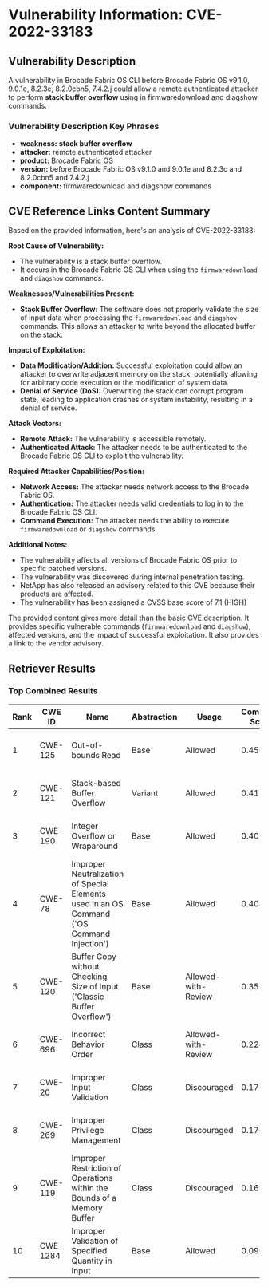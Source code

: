 # Vulnerability Information: CVE-2022-33183

## Vulnerability Description
A vulnerability in Brocade Fabric OS CLI before Brocade Fabric OS v9.1.0, 9.0.1e, 8.2.3c, 8.2.0cbn5, 7.4.2.j could allow a remote authenticated attacker to perform **stack buffer overflow** using in firmwaredownload and diagshow commands.

### Vulnerability Description Key Phrases
- **weakness:** **stack buffer overflow**
- **attacker:** remote authenticated attacker
- **product:** Brocade Fabric OS
- **version:** before Brocade Fabric OS v9.1.0 and 9.0.1e and 8.2.3c and 8.2.0cbn5 and 7.4.2.j
- **component:** firmwaredownload and diagshow commands

## CVE Reference Links Content Summary
Based on the provided information, here's an analysis of CVE-2022-33183:

**Root Cause of Vulnerability:**

*   The vulnerability is a stack buffer overflow.
*   It occurs in the Brocade Fabric OS CLI when using the `firmwaredownload` and `diagshow` commands.

**Weaknesses/Vulnerabilities Present:**

*   **Stack Buffer Overflow:**  The software does not properly validate the size of input data when processing the `firmwaredownload` and `diagshow` commands. This allows an attacker to write beyond the allocated buffer on the stack.

**Impact of Exploitation:**

*   **Data Modification/Addition:** Successful exploitation could allow an attacker to overwrite adjacent memory on the stack, potentially allowing for arbitrary code execution or the modification of system data.
*   **Denial of Service (DoS):** Overwriting the stack can corrupt program state, leading to application crashes or system instability, resulting in a denial of service.

**Attack Vectors:**

*   **Remote Attack:** The vulnerability is accessible remotely.
*   **Authenticated Attack:** The attacker needs to be authenticated to the Brocade Fabric OS CLI to exploit the vulnerability.

**Required Attacker Capabilities/Position:**

*   **Network Access:** The attacker needs network access to the Brocade Fabric OS.
*   **Authentication:** The attacker needs valid credentials to log in to the Brocade Fabric OS CLI.
*   **Command Execution:** The attacker needs the ability to execute `firmwaredownload` or `diagshow` commands.

**Additional Notes:**

*   The vulnerability affects all versions of Brocade Fabric OS prior to specific patched versions.
*   The vulnerability was discovered during internal penetration testing.
*   NetApp has also released an advisory related to this CVE because their products are affected.
*   The vulnerability has been assigned a CVSS base score of 7.1 (HIGH)

The provided content gives more detail than the basic CVE description. It provides specific vulnerable commands (`firmwaredownload` and `diagshow`), affected versions, and the impact of successful exploitation. It also provides a link to the vendor advisory.

## Retriever Results

### Top Combined Results

| Rank | CWE ID | Name | Abstraction | Usage | Combined Score | Retrievers | Individual Scores |
|------|--------|------|-------------|-------|---------------|------------|-------------------|
| 1 | CWE-125 | Out-of-bounds Read | Base | Allowed | 0.4569 | sparse, graph | sparse: 0.174, graph: 1.000 |
| 2 | CWE-121 | Stack-based Buffer Overflow | Variant | Allowed | 0.4153 | dense, sparse | dense: 0.655, sparse: 0.213 |
| 3 | CWE-190 | Integer Overflow or Wraparound | Base | Allowed | 0.4071 | sparse, graph | sparse: 0.160, graph: 0.882 |
| 4 | CWE-78 | Improper Neutralization of Special Elements used in an OS Command ('OS Command Injection') | Base | Allowed | 0.4044 | dense, sparse | dense: 0.626, sparse: 0.159 |
| 5 | CWE-120 | Buffer Copy without Checking Size of Input ('Classic Buffer Overflow') | Base | Allowed-with-Review | 0.3570 | dense, sparse | dense: 0.577, sparse: 0.149 |
| 6 | CWE-696 | Incorrect Behavior Order | Class | Allowed-with-Review | 0.2243 | dense, sparse | dense: 0.588, sparse: 0.153 |
| 7 | CWE-20 | Improper Input Validation | Class | Discouraged | 0.1713 | dense, sparse | dense: 0.581, sparse: 0.161 |
| 8 | CWE-269 | Improper Privilege Management | Class | Discouraged | 0.1709 | dense, sparse | dense: 0.595, sparse: 0.147 |
| 9 | CWE-119 | Improper Restriction of Operations within the Bounds of a Memory Buffer | Class | Discouraged | 0.1693 | dense, sparse | dense: 0.582, sparse: 0.152 |
| 10 | CWE-1284 | Improper Validation of Specified Quantity in Input | Base | Allowed | 0.0907 | sparse | sparse: 0.159 |

